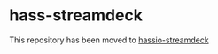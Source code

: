 # hass-streamdeck

This repository has been moved to [hassio-streamdeck](https://github.com/Patrick762/hassio-streamdeck)

